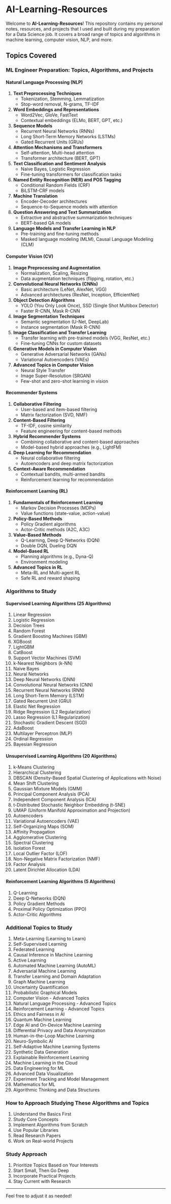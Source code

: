 # AI-Learning-Resources

Welcome to **AI-Learning-Resources**! This repository contains my personal notes, resources, and projects that I used and built during my preparation for a Data Science job. It covers a broad range of topics and algorithms in machine learning, computer vision, NLP, and more.

## Topics Covered

### ML Engineer Preparation: Topics, Algorithms, and Projects

#### Natural Language Processing (NLP)
1. **Text Preprocessing Techniques**
   - Tokenization, Stemming, Lemmatization
   - Stop-word removal, N-grams, TF-IDF
2. **Word Embeddings and Representations**
   - Word2Vec, GloVe, FastText
   - Contextual embeddings (ELMo, BERT, GPT, etc.)
3. **Sequence Models**
   - Recurrent Neural Networks (RNNs)
   - Long Short-Term Memory Networks (LSTMs)
   - Gated Recurrent Units (GRUs)
4. **Attention Mechanisms and Transformers**
   - Self-attention, Multi-head attention
   - Transformer architecture (BERT, GPT)
5. **Text Classification and Sentiment Analysis**
   - Naive Bayes, Logistic Regression
   - Fine-tuning transformers for classification tasks
6. **Named Entity Recognition (NER) and POS Tagging**
   - Conditional Random Fields (CRF)
   - BiLSTM-CRF models
7. **Machine Translation**
   - Encoder-Decoder architectures
   - Sequence-to-Sequence models with attention
8. **Question Answering and Text Summarization**
   - Extractive and abstractive summarization techniques
   - BERT-based QA models
9. **Language Models and Transfer Learning in NLP**
   - Pre-training and fine-tuning methods
   - Masked language modeling (MLM), Causal Language Modeling (CLM)

#### Computer Vision (CV)
1. **Image Preprocessing and Augmentation**
   - Normalization, Scaling, Resizing
   - Data augmentation techniques (flipping, rotation, etc.)
2. **Convolutional Neural Networks (CNNs)**
   - Basic architecture (LeNet, AlexNet, VGG)
   - Advanced architectures (ResNet, Inception, EfficientNet)
3. **Object Detection Algorithms**
   - YOLO (You Only Look Once), SSD (Single Shot Multibox Detector)
   - Faster R-CNN, Mask R-CNN
4. **Image Segmentation Techniques**
   - Semantic segmentation (U-Net, DeepLab)
   - Instance segmentation (Mask R-CNN)
5. **Image Classification and Transfer Learning**
   - Transfer learning with pre-trained models (VGG, ResNet, etc.)
   - Fine-tuning CNNs for custom datasets
6. **Generative Models in Computer Vision**
   - Generative Adversarial Networks (GANs)
   - Variational Autoencoders (VAEs)
7. **Advanced Topics in Computer Vision**
   - Neural Style Transfer
   - Image Super-Resolution (SRGAN)
   - Few-shot and zero-shot learning in vision

#### Recommender Systems
1. **Collaborative Filtering**
   - User-based and item-based filtering
   - Matrix factorization (SVD, NMF)
2. **Content-Based Filtering**
   - TF-IDF, cosine similarity
   - Feature engineering for content-based methods
3. **Hybrid Recommender Systems**
   - Combining collaborative and content-based approaches
   - Model-based hybrid approaches (e.g., LightFM)
4. **Deep Learning for Recommendation**
   - Neural collaborative filtering
   - Autoencoders and deep matrix factorization
5. **Context-Aware Recommendation**
   - Contextual bandits, multi-armed bandits
   - Reinforcement learning for recommendation

#### Reinforcement Learning (RL)
1. **Fundamentals of Reinforcement Learning**
   - Markov Decision Processes (MDPs)
   - Value functions (state-value, action-value)
2. **Policy-Based Methods**
   - Policy Gradient algorithms
   - Actor-Critic methods (A2C, A3C)
3. **Value-Based Methods**
   - Q-Learning, Deep Q-Networks (DQN)
   - Double DQN, Dueling DQN
4. **Model-Based RL**
   - Planning algorithms (e.g., Dyna-Q)
   - Environment modeling
5. **Advanced Topics in RL**
   - Meta-RL and Multi-agent RL
   - Safe RL and reward shaping

### Algorithms to Study

#### Supervised Learning Algorithms (25 Algorithms)
1. Linear Regression
2. Logistic Regression
3. Decision Trees
4. Random Forest
5. Gradient Boosting Machines (GBM)
6. XGBoost
7. LightGBM
8. CatBoost
9. Support Vector Machines (SVM)
10. k-Nearest Neighbors (k-NN)
11. Naive Bayes
12. Neural Networks
13. Deep Neural Networks (DNN)
14. Convolutional Neural Networks (CNN)
15. Recurrent Neural Networks (RNN)
16. Long Short-Term Memory (LSTM)
17. Gated Recurrent Unit (GRU)
18. Elastic Net Regression
19. Ridge Regression (L2 Regularization)
20. Lasso Regression (L1 Regularization)
21. Stochastic Gradient Descent (SGD)
22. AdaBoost
23. Multilayer Perceptron (MLP)
24. Ordinal Regression
25. Bayesian Regression

#### Unsupervised Learning Algorithms (20 Algorithms)
1. k-Means Clustering
2. Hierarchical Clustering
3. DBSCAN (Density-Based Spatial Clustering of Applications with Noise)
4. Mean Shift Clustering
5. Gaussian Mixture Models (GMM)
6. Principal Component Analysis (PCA)
7. Independent Component Analysis (ICA)
8. t-Distributed Stochastic Neighbor Embedding (t-SNE)
9. UMAP (Uniform Manifold Approximation and Projection)
10. Autoencoders
11. Variational Autoencoders (VAE)
12. Self-Organizing Maps (SOM)
13. Affinity Propagation
14. Agglomerative Clustering
15. Spectral Clustering
16. Isolation Forest
17. Local Outlier Factor (LOF)
18. Non-Negative Matrix Factorization (NMF)
19. Factor Analysis
20. Latent Dirichlet Allocation (LDA)

#### Reinforcement Learning Algorithms (5 Algorithms)
1. Q-Learning
2. Deep Q-Networks (DQN)
3. Policy Gradient Methods
4. Proximal Policy Optimization (PPO)
5. Actor-Critic Algorithms

### Additional Topics to Study

1. Meta-Learning (Learning to Learn)
2. Self-Supervised Learning
3. Federated Learning
4. Causal Inference in Machine Learning
5. Active Learning
6. Automated Machine Learning (AutoML)
7. Adversarial Machine Learning
8. Transfer Learning and Domain Adaptation
9. Graph Machine Learning
10. Uncertainty Quantification
11. Probabilistic Graphical Models
12. Computer Vision - Advanced Topics
13. Natural Language Processing - Advanced Topics
14. Reinforcement Learning - Advanced Topics
15. Ethics and Fairness in AI
16. Quantum Machine Learning
17. Edge AI and On-Device Machine Learning
18. Differential Privacy and Data Anonymization
19. Human-in-the-Loop Machine Learning
20. Neuro-Symbolic AI
21. Self-Adaptive Machine Learning Systems
22. Synthetic Data Generation
23. Explainable Reinforcement Learning
24. Machine Learning in the Cloud
25. Data Engineering for ML
26. Advanced Data Visualization
27. Experiment Tracking and Model Management
28. Mathematics for ML
29. Algorithmic Thinking and Data Structures

### How to Approach Studying These Algorithms and Topics
1. Understand the Basics First
2. Study Core Concepts
3. Implement Algorithms from Scratch
4. Use Popular Libraries
5. Read Research Papers
6. Work on Real-world Projects

### Study Approach
1. Prioritize Topics Based on Your Interests
2. Start Small, Then Go Deep
3. Incorporate Practical Projects
4. Stay Current with Research

---

Feel free to adjust it as needed!